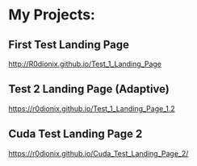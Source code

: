 # My Projects:

## First Test Landing Page
http://R0dionix.github.io/Test_1_Landing_Page

## Test 2 Landing Page (Adaptive)
https://r0dionix.github.io/Test_1_Landing_Page_1.2

## Cuda Test Landing Page 2
https://r0dionix.github.io/Cuda_Test_Landing_Page_2/
